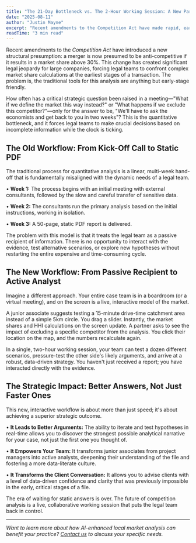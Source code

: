 ```yaml
---
title: "The 21-Day Bottleneck vs. The 2-Hour Working Session: A New Paradigm for Competition Analysis"
date: "2025-08-11"
author: "Justin Mayne"
excerpt: "Recent amendments to the Competition Act have made rapid, early-stage market share analysis essential. Learn why the traditional 21-day consulting model is now obsolete and how a new, interactive '2-Hour Working Session' puts the legal team back in control of the evidence."
readTime: "3 min read"
---
```

Recent amendments to the _Competition Act_ have introduced a new structural presumption: a merger is now presumed to be anti-competitive if it results in a market share above 30%. This change has created significant legal jeopardy for large companies, forcing legal teams to confront complex market share calculations at the earliest stages of a transaction. The problem is, the traditional tools for this analysis are anything but early-stage friendly.

How often has a critical strategic question been raised in a meeting—"What if we define the market this way instead?" or "What happens if we exclude this competitor?"—only for the answer to be, "We'll have to ask the economists and get back to you in two weeks"? This is the quantitative bottleneck, and it forces legal teams to make crucial decisions based on incomplete information while the clock is ticking.

## The Old Workflow: From Kick-Off Call to Static PDF
The traditional process for quantitative analysis is a linear, multi-week hand-off that is fundamentally misaligned with the dynamic needs of a legal team.

• **Week 1:** The process begins with an initial meeting with external consultants, followed by the slow and careful transfer of sensitive data.

• **Week 2:** The consultants run the primary analysis based on the initial instructions, working in isolation.

• **Week 3:** A 50-page, static PDF report is delivered.

The problem with this model is that it treats the legal team as a passive recipient of information. There is no opportunity to interact with the evidence, test alternative scenarios, or explore new hypotheses without restarting the entire expensive and time-consuming cycle.

## The New Workflow: From Passive Recipient to Active Analyst

Imagine a different approach. Your entire case team is in a boardroom (or a virtual meeting), and on the screen is a live, interactive model of the market.

A junior associate suggests testing a 15-minute drive-time catchment area instead of a simple 5km circle. You drag a slider. Instantly, the market shares and HHI calculations on the screen update. A partner asks to see the impact of excluding a specific competitor from the analysis. You click their location on the map, and the numbers recalculate again.

In a single, two-hour working session, your team can test a dozen different scenarios, pressure-test the other side's likely arguments, and arrive at a robust, data-driven strategy. You haven't just received a report; you have interacted directly with the evidence.

## The Strategic Impact: Better Answers, Not Just Faster Ones

This new, interactive workflow is about more than just speed; it's about achieving a superior strategic outcome.

• **It Leads to Better Arguments:** The ability to iterate and test hypotheses in real-time allows you to discover the strongest possible analytical narrative for your case, not just the first one you thought of.

• **It Empowers Your Team:** It transforms junior associates from project managers into active analysts, deepening their understanding of the file and fostering a more data-literate culture.

• **It Transforms the Client Conversation:** It allows you to advise clients with a level of data-driven confidence and clarity that was previously impossible in the early, critical stages of a file.

The era of waiting for static answers is over. The future of competition analysis is a live, collaborative working session that puts the legal team back in control.

---

*Want to learn more about how AI-enhanced local market analysis can benefit your practice? [Contact us](/contact) to discuss your specific needs.*